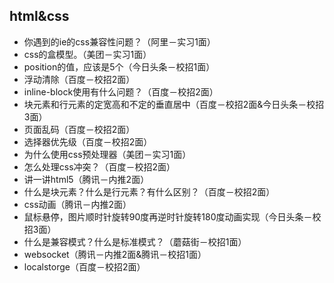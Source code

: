 ## html&css
* 你遇到的ie的css兼容性问题？（阿里－实习1面）
* css的盒模型。（美团－实习1面）
* position的值，应该是5个（今日头条－校招1面）
* 浮动清除（百度－校招2面）
* inline-block使用有什么问题？（百度－校招2面）
* 块元素和行元素的定宽高和不定的垂直居中（百度－校招2面&今日头条－校招3面）
* 页面乱码（百度－校招2面）
* 选择器优先级（百度－校招2面）
* 为什么使用css预处理器（美团－实习1面）
* 怎么处理css冲突？（百度－校招2面）
* 讲一讲html5（腾讯－内推2面）
* 什么是块元素？什么是行元素？有什么区别？（百度－校招2面）
* css动画（腾讯－内推2面）
* 鼠标悬停，图片顺时针旋转90度再逆时针旋转180度动画实现（今日头条－校招3面）
* 什么是兼容模式？什么是标准模式？（蘑菇街－校招1面）
* websocket（腾讯－内推2面&腾讯－校招1面）
* localstorge（百度－校招2面）
